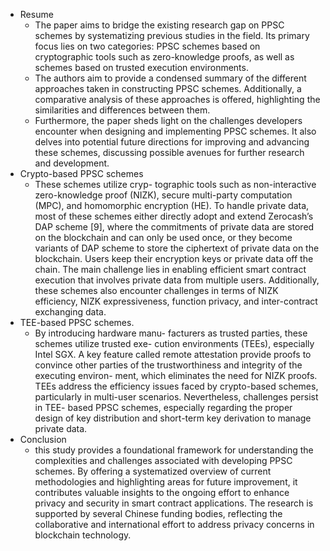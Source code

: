 - Resume
	- The paper aims to bridge the existing research gap on PPSC schemes by systematizing previous studies in the field. Its primary focus lies on two categories: PPSC schemes based on cryptographic tools such as zero-knowledge proofs, as well as schemes based on trusted execution environments.
	- The authors aim to provide a condensed summary of the different approaches taken in constructing PPSC schemes. Additionally, a comparative analysis of these approaches is offered, highlighting the similarities and differences between them.
	- Furthermore, the paper sheds light on the challenges developers encounter when designing and implementing PPSC schemes. It also delves into potential future directions for improving and advancing these schemes, discussing possible avenues for further research and development.
- Crypto-based PPSC schemes
	- These schemes utilize cryp- tographic tools such as non-interactive zero-knowledge proof (NIZK), secure multi-party computation (MPC), and homomorphic encryption (HE). To handle private data, most of these schemes either directly adopt and extend Zerocash’s DAP scheme [9], where the commitments of private data are stored on the blockchain and can only be used once, or they become variants of DAP scheme to store the ciphertext of private data on the blockchain. Users keep their encryption keys or private data off the chain. The main challenge lies in enabling efficient smart contract execution that involves private data from multiple users. Additionally, these schemes also encounter challenges in terms of NIZK efficiency, NIZK expressiveness, function privacy, and inter-contract exchanging data.
- TEE-based PPSC schemes.
	- By introducing hardware manu- facturers as trusted parties, these schemes utilize trusted exe- cution environments (TEEs), especially Intel SGX. A key feature called remote attestation provide proofs to convince other parties of the trustworthiness and integrity of the executing environ- ment, which eliminates the need for NIZK proofs. TEEs address the efficiency issues faced by crypto-based schemes, particularly in multi-user scenarios. Nevertheless, challenges persist in TEE- based PPSC schemes, especially regarding the proper design of key distribution and short-term key derivation to manage private data.
- Conclusion
	- this study provides a foundational framework for understanding the complexities and challenges associated with developing PPSC schemes. By offering a systematized overview of current methodologies and highlighting areas for future improvement, it contributes valuable insights to the ongoing effort to enhance privacy and security in smart contract applications. The research is supported by several Chinese funding bodies, reflecting the collaborative and international effort to address privacy concerns in blockchain technology.